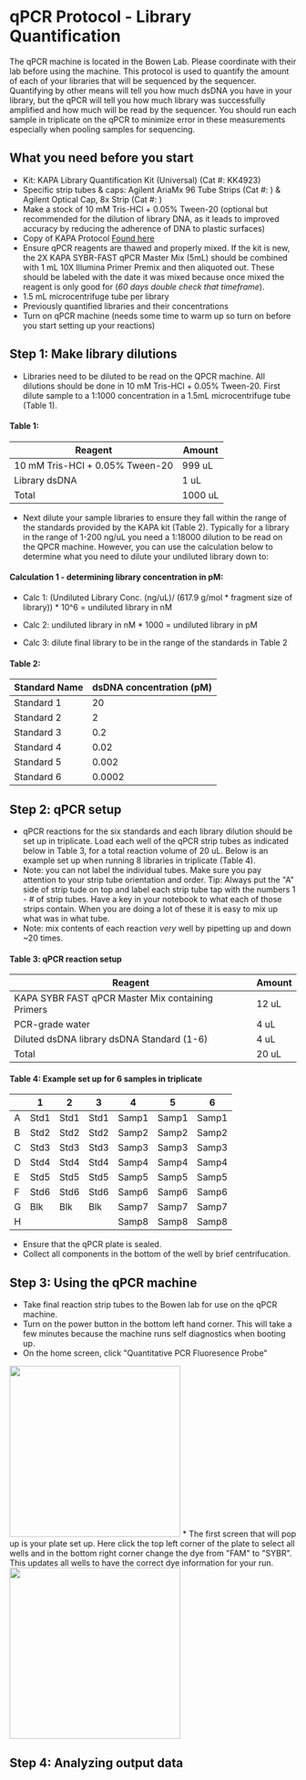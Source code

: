# qPCR Protocol - Library Quantification
The qPCR machine is located in the Bowen Lab. Please coordinate with their lab before using the machine. This protocol is used to quantify the amount of each of your libraries that will be sequenced by the sequencer. Quantifying by other means will tell you how much dsDNA you have in your library, but the qPCR will tell you how much library was successfully amplified and how much will be read by the sequencer. You should run each sample in triplicate on the qPCR to minimize error in these measurements especially when pooling samples for sequencing. 

## What you need before you start
* Kit: KAPA Library Quantification Kit (Universal) (Cat #: KK4923)
* Specific strip tubes & caps: Agilent AriaMx 96 Tube Strips (Cat #: ) & Agilent Optical Cap, 8x Strip (Cat #: )
* Make a stock of 10 mM Tris-HCl + 0.05% Tween-20 (optional but recommended for the dilution of library DNA, as it leads to improved accuracy by reducing the adherence of DNA to plastic surfaces)
* Copy of KAPA Protocol [Found here](https://rochesequencingstore.com/wp-content/uploads/2017/10/KAPA-Lib-Quant-ILMN_9.17-IfU_1.pdf)
* Ensure qPCR reagents are thawed and properly mixed. If the kit is new, the 2X KAPA SYBR-FAST qPCR Master Mix (5mL) should be combined with 1 mL 10X Illumina Primer Premix and then aliquoted out. These should be labeled with the date it was mixed because once mixed the reagent is only good for (*60 days double check that timeframe*). 
* 1.5 mL microcentrifuge tube per library
* Previously quantified libraries and their concentrations
* Turn on qPCR machine (needs some time to warm up so turn on before you start setting up your reactions)

## Step 1: Make library dilutions
* Libraries need to be diluted to be read on the QPCR machine. All dilutions should be done in 10 mM Tris-HCl + 0.05% Tween-20. First dilute sample to a 1:1000 concentration in a 1.5mL microcentrifuge tube (Table 1). 

#### Table 1:
| Reagent                         | Amount  |
|---------------------------------|---------|
| 10 mM Tris-HCl + 0.05% Tween-20 | 999 uL  |
| Library dsDNA                   | 1 uL    |
| Total                           | 1000 uL |

* Next dilute your sample libraries to ensure they fall within the range of the standards provided by the KAPA kit (Table 2). Typically for a library in the range of 1-200 ng/uL you need a 1:18000 dilution to be read on the QPCR machine. However, you can use the calculation below to determine what you need to dilute your undiluted library down to:

#### Calculation 1 - determining library concentration in pM: 

* Calc 1: (Undiluted Library Conc. (ng/uL)/ (617.9 g/mol * fragment size of library)) * 10^6 = undiluted library in nM
 
* Calc 2: undiluted library in nM * 1000 = undiluted library in pM

* Calc 3: dilute final library to be in the range of the standards in Table 2

#### Table 2:
| Standard Name | dsDNA concentration (pM) |
|---------------|--------------------------|
| Standard 1    | 20                       |
| Standard 2    | 2                        |
| Standard 3    | 0.2                      |
| Standard 4    | 0.02                     |
| Standard 5    | 0.002                    |
| Standard 6    | 0.0002                   |


## Step 2: qPCR setup
* qPCR reactions for the six standards and each library dilution should be set up in triplicate. Load each well of the qPCR strip tubes as indicated below in Table 3, for a total reaction volume of 20 uL. Below is an example set up when running 8 libraries in triplicate (Table 4).
* Note: you can not label the individual tubes. Make sure you pay attention to your strip tube orientation and order. Tip: Always put the "A" side of strip tude on top and label each strip tube tap with the numbers 1 - # of strip tubes. Have a key in your notebook to what each of those strips contain. When you are doing a lot of these it is easy to mix up what was in what tube.
* Note: mix contents of each reaction *very* well by pipetting up and down ~20 times. 

#### Table 3: qPCR reaction setup
| Reagent                                           | Amount |
|---------------------------------------------------|--------|
| KAPA SYBR FAST qPCR Master Mix containing Primers | 12 uL  |
| PCR-grade water                                   | 4 uL   |
| Diluted dsDNA library dsDNA Standard (1-6)        | 4 uL   |
| Total                                             | 20 uL  |

#### Table 4: Example set up for 6 samples in triplicate
|   | 1    | 2    | 3    | 4     | 5     | 6     |
|---|------|------|------|-------|-------|-------|
| A | Std1 | Std1 | Std1 | Samp1 | Samp1 | Samp1 |
| B | Std2 | Std2 | Std2 | Samp2 | Samp2 | Samp2 |
| C | Std3 | Std3 | Std3 | Samp3 | Samp3 | Samp3 |
| D | Std4 | Std4 | Std4 | Samp4 | Samp4 | Samp4 |
| E | Std5 | Std5 | Std5 | Samp5 | Samp5 | Samp5 |
| F | Std6 | Std6 | Std6 | Samp6 | Samp6 | Samp6 |
| G | Blk  | Blk  | Blk  | Samp7 | Samp7 | Samp7 |
| H |      |      |      | Samp8 | Samp8 | Samp8 |

* Ensure that the qPCR plate is sealed. 
* Collect all components in the bottom of the well by brief centrifucation. 

## Step 3: Using the qPCR machine
* Take final reaction strip tubes to the Bowen lab for use on the qPCR machine.
* Turn on the power button in the bottom left hand corner. This will take a few minutes because the machine runs self diagnostics when booting up.
* On the home screen, click "Quantitative PCR Fluoresence Probe" 
 <img src="img/qPCRmachine_step1.jpg" width="300"/>
* The first screen that will pop up is your plate set up. Here click the top left corner of the plate to select all wells and in the bottom right corner change the dye from "FAM" to "SYBR". This updates all wells to have the correct dye information for your run. 
 <img src="img/qPCRmachine_step2.jpg" width="300"/>

## Step 4: Analyzing output data
